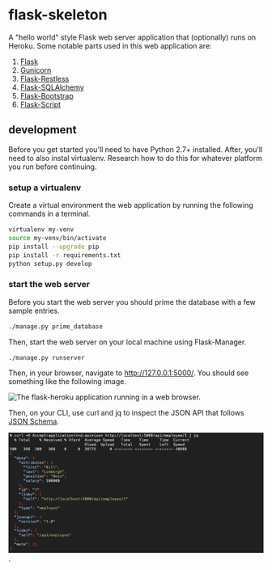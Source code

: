 # flask-skeleton

A "hello world" style Flask web server application that (optionally) runs on
Heroku. Some notable parts used in this web application are:

  1. [Flask](http://flask.pocoo.org/)
  2. [Gunicorn](http://gunicorn.org/)
  3. [Flask-Restless](https://flask-restless.readthedocs.org/en/latest/)
  4. [Flask-SQLAlchemy](https://pythonhosted.org/Flask-SQLAlchemy/)
  5. [Flask-Bootstrap](http://pythonhosted.org/Flask-Bootstrap/)
  6. [Flask-Script](http://flask-script.readthedocs.org/en/latest/)

## development

Before you get started you'll need to have Python 2.7+ installed. After, you'll
need to also instal virtualenv. Research how to do this for whatever platform
you run before continuing.

### setup a virtualenv

Create a virtual environment the web application by running the following
commands in a terminal.

```bash
virtualenv my-venv
source my-venv/bin/activate
pip install --upgrade pip
pip install -r requirements.txt
python setup.py develop
```

### start the web server

Before you start the web server you should prime the database with a few sample
entries.

```bash
./manage.py prime_database
```

Then, start the web server on your local machine using Flask-Manager.

```bash
./manage.py runserver
```

Then, in your browser, navigate to http://127.0.0.1:5000/. You should see
something like the following image.

![The flask-heroku application running in a web browser.](https://github.com/sholsapp/flask-heroku/blob/master/data/flask-heroku.png)

Then, on your CLI, use curl and jq to inspect the JSON API that follows [JSON
Schema](http://json-schema.org/).

![Using curl to inspect the JSON API](./data/api.png).
